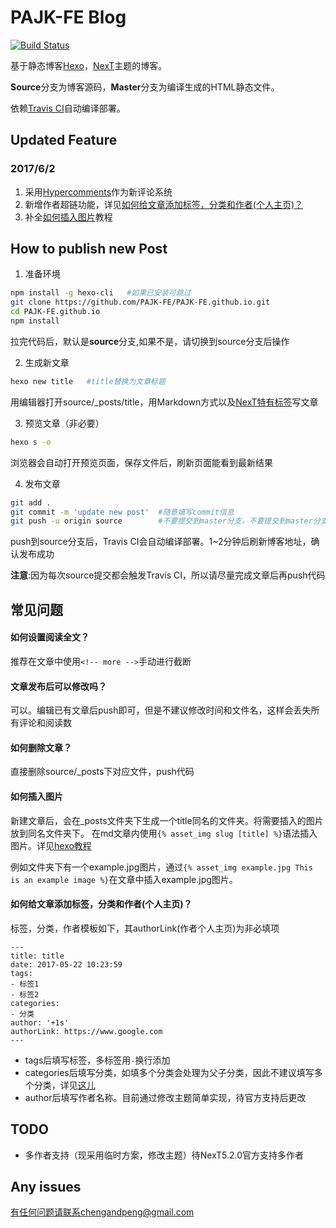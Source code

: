 # PAJK-FE Blog
[![Build Status](https://travis-ci.org/PAJK-FE/PAJK-FE.github.io.svg?branch=source)](https://travis-ci.org/PAJK-FE/PAJK-FE.github.io)

基于静态博客[Hexo](https://hexo.io/zh-cn/)，[NexT](http://theme-next.iissnan.com/)主题的博客。

**Source**分支为博客源码，**Master**分支为编译生成的HTML静态文件。

依赖[Travis CI](https://travis-ci.org/)自动编译部署。

## Updated Feature
### 2017/6/2
1. 采用[Hypercomments](https://www.hypercomments.com/)作为新评论系统
2. 新增作者超链功能，详见[如何给文章添加标签，分类和作者(个人主页)？](#如何给文章添加标签，分类和作者(个人主页)？)
3. 补全[如何插入图片](#如何插入图片)教程

## How to publish new Post
1. 准备环境
```bash
npm install -g hexo-cli   #如果已安装可跳过
git clone https://github.com/PAJK-FE/PAJK-FE.github.io.git
cd PAJK-FE.github.io
npm install
```
拉完代码后，默认是**source**分支,如果不是，请切换到source分支后操作

2. 生成新文章
```bash
hexo new title   #title替换为文章标题
```
用编辑器打开source/_posts/title，用Markdown方式以及[NexT特有标签](http://theme-next.iissnan.com/tag-plugins.html)写文章

3. 预览文章（非必要）
```bash
hexo s -o
```
浏览器会自动打开预览页面，保存文件后，刷新页面能看到最新结果

4. 发布文章
```bash
git add .
git commit -m 'update new post'  #随意填写commit信息
git push -u origin source        #不要提交到master分支，不要提交到master分支，不要提交到master分支
```
push到source分支后，Travis CI会自动编译部署。1~2分钟后刷新博客地址，确认发布成功

**注意**:因为每次source提交都会触发Travis CI，所以请尽量完成文章后再push代码

## 常见问题
#### 如何设置阅读全文？
推荐在文章中使用`<!-- more -->`手动进行截断

#### 文章发布后可以修改吗？
可以。编辑已有文章后push即可，但是不建议修改时间和文件名，这样会丢失所有评论和阅读数

#### 如何删除文章？
直接删除source/_posts下对应文件，push代码

#### 如何插入图片
新建文章后，会在_posts文件夹下生成一个title同名的文件夹。将需要插入的图片放到同名文件夹下。
在md文章内使用`{% asset_img slug [title] %}`语法插入图片。详见[hexo教程](https://hexo.io/zh-cn/docs/asset-folders.html)

例如文件夹下有一个example.jpg图片，通过`{% asset_img example.jpg This is an example image %}`在文章中插入example.jpg图片。

#### 如何给文章添加标签，分类和作者(个人主页)？
标签，分类，作者模板如下，其authorLink(作者个人主页)为非必填项
```
---
title: title
date: 2017-05-22 10:23:59
tags:
- 标签1
- 标签2
categories:
- 分类
author: '+1s'
authorLink: https://www.google.com
---
```
* tags后填写标签，多标签用`-`换行添加
* categories后填写分类，如填多个分类会处理为父子分类，因此不建议填写多个分类，详见[这儿](https://hexo.io/zh-cn/docs/front-matter.html)
* author后填写作者名称。目前通过修改主题简单实现，待官方支持后更改

## TODO
* 多作者支持（现采用临时方案，修改主题）待NexT5.2.0官方支持多作者

## Any issues
有任何问题请联系chengandpeng@gmail.com
